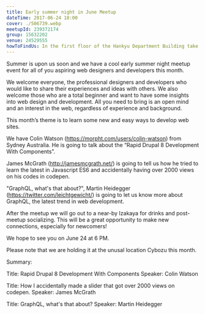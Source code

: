 ```yaml
---
title: Early summer night in June Meetup
dateTime: 2017-06-24 18:00
cover: ./506739.webp
meetupId: 239372174
group: 15632202
venue: 24529555
howToFindUs: In the first floor of the Hankyu Department Building take the business elevator, in the business section, to the 15th floor (Sky Lounge) and from there take the elevator to the 35th floor.
---
```


Summer is upon us soon and we have a cool early summer night meetup event for all of you aspiring web designers and developers this month.

We welcome everyone, the professional designers and developers who would like to share their experiences and ideas with others. We also welcome those who are a total beginner and want to have some insights into web design and development. All you need to bring is an open mind and an interest in the web, regardless of experience and background.

This month’s theme is to learn some new and easy ways to develop web sites.

We have Colin Watson (https://morpht.com/users/colin-watson) from Sydney Australia. He is going to talk about the “Rapid Drupal 8 Development With Components”.

James McGrath (http://jamesmcgrath.net/) is going to tell us how he tried to learn the latest in Javascript ES6 and accidentally having over 2000 views on his codes in codepen.

"GraphQL, what's that about?", Martin Heidegger (https://twitter.com/leichtgewicht/) is going to let us know more about GraphQL, the latest trend in web development.

After the meetup we will go out to a near-by Izakaya for drinks and post-meetup socializing. This will be a great opportunity to make new connections, especially for newcomers!

We hope to see you on June 24 at 6 PM.

Please note that we are holding it at the unusal location Cybozu this month.

Summary:

Title: Rapid Drupal 8 Development With Components
Speaker: Colin Watson

Title: How I accidentally made a slider that got over 2000 views on codepen.
Speaker: James McGrath

Title: GraphQL, what's that about?
Speaker: Martin Heidegger
